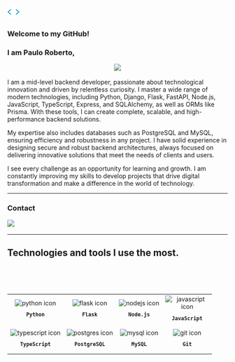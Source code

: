 <div>
 <align="center"><img src="https://github.com/Prdsilva80/Prdsilva80/blob/main/code.gif" height="28"/>
 <h3 align="left">
     Welcome to my GitHub!
 </h3>

### I am Paulo Roberto,
<p align="center">
      <a href="https://github.com/DenverCoder1/readme-typing-svg"><img src="https://readme-typing-svg.herokuapp.com/?lines=Mid-level%20Backend%20Developer%20;Always%20Learning%20New%20Things!&font=Fira%20Code&center=true&width=440&height=45&color=f75c7e&vCenter=true&size=22"></a>
    </p>
I am a mid-level backend developer, passionate about technological innovation and driven by relentless curiosity. I master a wide range of modern technologies, including Python, Django, Flask, FastAPI, Node.js, JavaScript, TypeScript, Express, and SQLAlchemy, as well as ORMs like Prisma. With these tools, I can create complete, scalable, and high-performance backend solutions.

My expertise also includes databases such as PostgreSQL and MySQL, ensuring efficiency and robustness in any project. I have solid experience in designing secure and robust backend architectures, always focused on delivering innovative solutions that meet the needs of clients and users.

I see every challenge as an opportunity for learning and growth. I am constantly improving my skills to develop projects that drive digital transformation and make a difference in the world of technology.

---
 

### Contact 
 
<a href = "mailto:probertos717@gmail.com"><img src="https://img.shields.io/badge/Gmail-D14836?style=for-the-badge&logo=gmail&logoColor=white" target="_blank"></a>
 
---

## Technologies and tools I use the most.
<br><br><br>

<table align="center" height="490px">
  <tr>
    <td align="center">
      <img src="https://skillicons.dev/icons?i=python" width="65px" alt="python icon"/><br>
      <sub><b><pre>Python</pre></b></sub>
    </td>
    <td align="center">
      <img src="https://skillicons.dev/icons?i=flask" width="65px" alt="flask icon"/><br>
      <sub><b><pre>Flask</pre></b></sub>
    </td>
    <td align="center">
      <img src="https://skillicons.dev/icons?i=nodejs" width="65px" alt="nodejs icon"/><br>
      <sub><b><pre>Node.js</pre></b></sub>
    </td>
    <td align="center" width="100px;">
      <img src="https://skillicons.dev/icons?i=javascript" width="65px" alt="javascript icon"/><br>
      <sub><b><pre>&emsp;JavaScript&emsp;</pre></b></sub>
    </td>
  </tr>
  <tr>
    <td align="center">
      <img src="https://skillicons.dev/icons?i=typescript" width="65px" alt="typescript icon"/><br>
      <sub><b><pre>TypeScript</pre></b></sub>
    </td>
    <td align="center">
      <img src="https://skillicons.dev/icons?i=postgres" width="65px" alt="postgres icon"/><br>
      <sub><b><pre>PostgreSQL</pre></b></sub>
    </td>
    <td align="center">
      <img src="https://skillicons.dev/icons?i=mysql" width="65px" alt="mysql icon"/><br>
      <sub><b><pre>MySQL</pre></b></sub>
    </td>
    <td align="center">
      <img src="https://skillicons.dev/icons?i=git" width="65px" alt="git icon"/><br>
      <sub><b><pre>Git</pre></b></sub>
    </td>
  </tr>
</table>